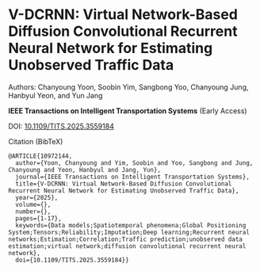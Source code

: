 # V-DCRNN: Virtual Network-Based Diffusion Convolutional Recurrent Neural Network for Estimating Unobserved Traffic Data

Authors: Chanyoung Yoon, Soobin Yim, Sangbong Yoo, Chanyoung Jung, Hanbyul Yeon, and Yun Jang

**IEEE Transactions on Intelligent Transportation Systems** (Early Access)

DOI: [10.1109/TITS.2025.3559184](https://ieeexplore.ieee.org/document/10972144)

Citation (BibTeX)
```
@ARTICLE{10972144,
  author={Yoon, Chanyoung and Yim, Soobin and Yoo, Sangbong and Jung, Chanyoung and Yeon, Hanbyul and Jang, Yun},
  journal={IEEE Transactions on Intelligent Transportation Systems}, 
  title={V-DCRNN: Virtual Network-Based Diffusion Convolutional Recurrent Neural Network for Estimating Unobserved Traffic Data}, 
  year={2025},
  volume={},
  number={},
  pages={1-17},
  keywords={Data models;Spatiotemporal phenomena;Global Positioning System;Tensors;Reliability;Imputation;Deep learning;Recurrent neural networks;Estimation;Correlation;Traffic prediction;unobserved data estimation;virtual network;diffusion convolutional recurrent neural network},
  doi={10.1109/TITS.2025.3559184}}
```
